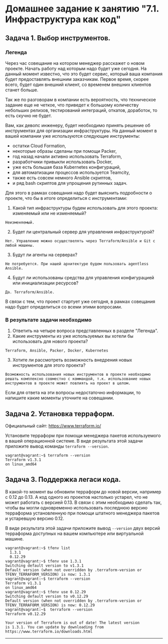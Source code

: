 # Домашнее задание к занятию "7.1. Инфраструктура как код"

## Задача 1. Выбор инструментов. 
 
### Легенда
 
Через час совещание на котором менеджер расскажет о новом проекте. Начать работу над которым надо 
будет уже сегодня. 
На данный момент известно, что это будет сервис, который ваша компания будет предоставлять внешним заказчикам.
Первое время, скорее всего, будет один внешний клиент, со временем внешних клиентов станет больше.

Так же по разговорам в компании есть вероятность, что техническое задание еще не четкое, что приведет к большому
количеству небольших релизов, тестирований интеграций, откатов, доработок, то есть скучно не будет.  
   
Вам, как девопс инженеру, будет необходимо принять решение об инструментах для организации инфраструктуры.
На данный момент в вашей компании уже используются следующие инструменты: 
- остатки Сloud Formation, 
- некоторые образы сделаны при помощи Packer,
- год назад начали активно использовать Terraform, 
- разработчики привыкли использовать Docker, 
- уже есть большая база Kubernetes конфигураций, 
- для автоматизации процессов используется Teamcity, 
- также есть совсем немного Ansible скриптов, 
- и ряд bash скриптов для упрощения рутинных задач.  

Для этого в рамках совещания надо будет выяснить подробности о проекте, что бы в итоге определиться с инструментами:

1. Какой тип инфраструктуры будем использовать для этого проекта: изменяемый или не изменяемый?

```
Неизменяемый.
```
2. Будет ли центральный сервер для управления инфраструктурой?

```
Нет. Управление можно осуществелять через Terraform/Ansible и Git с любой машины.

```

3. Будут ли агенты на серверах?

```
Не потребуется. При нашей архитектуре будем пользовать agentless Ansible.
```

4. Будут ли использованы средства для управления конфигурацией или инициализации ресурсов? 

```
Да. Terraform/Ansible.
```
 
В связи с тем, что проект стартует уже сегодня, в рамках совещания надо будет определиться со всеми этими вопросами.

### В результате задачи необходимо

1. Ответить на четыре вопроса представленных в разделе "Легенда". 
2. Какие инструменты из уже используемых вы хотели бы использовать для нового проекта? 

```
Terraform, Ansible, Packer, Docker, Kubernetes
```

3. Хотите ли рассмотреть возможность внедрения новых инструментов для этого проекта? 

```
Возможность использования новых инструментов в проекте необходимо 
решать комплексно совместно с коммандой, т.к. использование новых инструментов в проекте может повлиять на проект в целом. 
```

Если для ответа на эти вопросы недостаточно информации, то напишите какие моменты уточните на совещании.


## Задача 2. Установка терраформ. 

Официальный сайт: https://www.terraform.io/

Установите терраформ при помощи менеджера пакетов используемого в вашей операционной системе.
В виде результата этой задачи приложите вывод команды `terraform --version`.
```
vagrant@vagrant:~$ terraform --version
Terraform v1.3.1
on linux_amd64
```

## Задача 3. Поддержка легаси кода. 

В какой-то момент вы обновили терраформ до новой версии, например с 0.12 до 0.13. 
А код одного из проектов настолько устарел, что не может работать с версией 0.13. 
В связи с этим необходимо сделать так, чтобы вы могли одновременно использовать последнюю версию терраформа установленную при помощи
штатного менеджера пакетов и устаревшую версию 0.12. 

В виде результата этой задачи приложите вывод `--version` двух версий терраформа доступных на вашем компьютере 
или виртуальной машине.

```
vagrant@vagrant:~$ tfenv list
  1.3.1
  0.12.29
vagrant@vagrant:~$ tfenv use 1.3.1
Switching default version to v1.3.1
Default version (when not overridden by .terraform-version or TFENV_TERRAFORM_VERSION) is now: 1.3.1
vagrant@vagrant:~$ terraform --version
Terraform v1.3.1
on linux_amd64
vagrant@vagrant:~$ tfenv use 0.12.29
Switching default version to v0.12.29
Default version (when not overridden by .terraform-version or TFENV_TERRAFORM_VERSION) is now: 0.12.29
vagrant@vagrant:~$  terraform --version
Terraform v0.12.29

Your version of Terraform is out of date! The latest version
is 1.3.1. You can update by downloading from https://www.terraform.io/downloads.html
```

---
